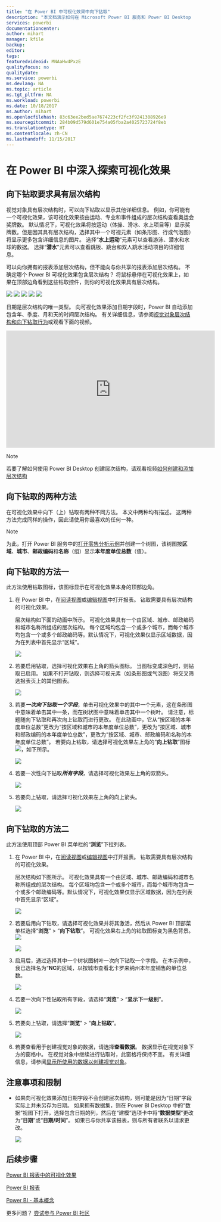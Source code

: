 ```yaml
---
title: "在 Power BI 中可视化效果中向下钻取"
description: "本文档演示如何在 Microsoft Power BI 服务和 Power BI Desktop 中的可视化效果中向下钻取。"
services: powerbi
documentationcenter: 
author: mihart
manager: kfile
backup: 
editor: 
tags: 
featuredvideoid: MNAaHw4PxzE
qualityfocus: no
qualitydate: 
ms.service: powerbi
ms.devlang: NA
ms.topic: article
ms.tgt_pltfrm: NA
ms.workload: powerbi
ms.date: 10/18/2017
ms.author: mihart
ms.openlocfilehash: 83c63ee2bed5ae7674223cf2fc3f9241308926e9
ms.sourcegitcommit: 284b09d579d601e754a05fba2a4025723724f8eb
ms.translationtype: HT
ms.contentlocale: zh-CN
ms.lasthandoff: 11/15/2017
---
```

# <a name="drill-down-in-a-visualization-in-power-bi"></a>在 Power BI 中深入探索可视化效果
## <a name="drill-down-requires-a-hierarchy"></a>向下钻取要求具有层次结构
视觉对象具有层次结构时，可以向下钻取以显示其他详细信息。 例如，你可能有一个可视化效果，该可视化效果按由运动、专业和事件组成的层次结构查看奥运会奖牌数。 默认情况下，可视化效果将按运动（体操、滑冰、水上项目等）显示奖牌数。但是因其具有层次结构，选择其中一个可视元素（如条形图、行或气泡图）将显示更多包含详细信息的图片。 选择“**水上运动**”元素可以查看游泳、潜水和水球的数据。  选择“**潜水**”元素可以查看跳板、跳台和双人跳水活动项目的详细信息。

可以向你拥有的报表添加层次结构，但不能向与你共享的报表添加层次结构。
不确定哪个 Power BI 可视化效果包含层次结构？  将鼠标悬停在可视化效果上，如果在顶部边角看到这些钻取控件，则你的可视化效果具有层次结构。

![](media/power-bi-visualization-drill-down/power-bi-drill-icon4.png)  ![](media/power-bi-visualization-drill-down/power-bi-drill-icon2.png)  ![](media/power-bi-visualization-drill-down/power-bi-drill-icon3.png)
![](media/power-bi-visualization-drill-down/power-bi-drill-icon5.png) ![](media/power-bi-visualization-drill-down/power-bi-drill-icon6.png)  

日期是层次结构的唯一类型。 向可视化效果添加日期字段时，Power BI 自动添加包含年、季度、月和天的时间层次结构。 有关详细信息，请参阅[视觉对象层次结构和向下钻取行为](guided-learning/visualizations.yml#step-18)或观看下面的视频。

  <iframe width="560" height="315" src="https://www.youtube.com/embed/MNAaHw4PxzE?list=PL1N57mwBHtN0JFoKSR0n-tBkUJHeMP2cP" frameborder="0" allowfullscreen></iframe>

> [!NOTE]
> 若要了解如何使用 Power BI Desktop 创建层次结构，请观看视频[如何创建和添加层次结构](https://youtu.be/q8WDUAiTGeU)
> 
> 

## <a name="two-methods-to-drill-down"></a>向下钻取的两种方法
在可视化效果中向下（上）钻取有两种不同方法。  本文中两种均有描述。 这两种方法完成同样的操作，因此请使用你最喜欢的任何一种。

> [!NOTE]
> 为此，打开 Power BI 服务中的[打开零售分析示例](sample-datasets.md)并创建一个树图，该树图按**区域**、**城市**、**邮政编码**和**名称**（组）显示**本年度单位总数**（值）。  
> 
> 

## <a name="method-1-for-drill-down"></a>向下钻取的方法一
此方法使用钻取图标，该图标显示在可视化效果本身的顶部边角。

1. 在 Power BI 中，在[阅读视图](service-report-open-in-reading-view.md)或[编辑视图](service-reading-view-and-editing-view.md)中打开报表。 钻取需要具有层次结构的可视化效果。 
   
   层次结构如下面的动画中所示。  可视化效果具有一个由区域、城市、邮政编码和城市名称所组成的层次结构。 每个区域均包含一个或多个城市，而每个城市均包含一个或多个邮政编码等。默认情况下，可视化效果仅显示区域数据，因为在列表中首先显示“区域”。
   
   ![](media/power-bi-visualization-drill-down/power-bi-hierarcy-list.png)
2. 若要启用钻取，选择可视化效果右上角的箭头图标。 当图标变成深色时，则钻取已启用。 如果不打开钻取，则选择可视元素（如条形图或气泡图）将交叉筛选报表页上的其他图表。    
   
   ![](media/power-bi-visualization-drill-down/power-bi-drill-icon.png)
3. 若要***一次向下钻取一个字段***，单击可视化效果中的其中一个元素，这在条形图中意味着单击其中一条，而在树状图中意味着单击其中一个树叶。 请注意，标题随向下钻取和再次向上钻取而进行更改。 在此动画中，它从“按区域的本年度单位总数”更改为“按区域和城市的本年度单位总数”，更改为“按区域、城市和邮政编码的本年度单位总数”，更改为“按区域、城市、邮政编码和名称的本年度单位总数”。 若要向上钻取，请选择可视化效果左上角的“**向上钻取**”图标 ![](media/power-bi-visualization-drill-down/power-bi-drill-icon5.png)，如下所示。
   
   ![](media/power-bi-visualization-drill-down/drill.gif)
4. 若要一次性向下钻取***所有字段***，请选择可视化效果左上角的双箭头。
   
   ![](media/power-bi-visualization-drill-down/pbi_drillall.png)
5. 若要向上钻取，请选择可视化效果左上角的向上箭头。
   
   ![](media/power-bi-visualization-drill-down/pbi_drillup2.png)

## <a name="method-2-for-drill-down"></a>向下钻取的方法二
此方法使用顶部 Power BI 菜单栏的“**浏览**”下拉列表。

1. 在 Power BI 中，在[阅读视图](service-report-open-in-reading-view.md)或[编辑视图](service-reading-view-and-editing-view.md)中打开报表。 钻取需要具有层次结构的可视化效果。 
   
   层次结构如下图所示。  可视化效果具有一个由区域、城市、邮政编码和城市名称所组成的层次结构。 每个区域均包含一个或多个城市，而每个城市均包含一个或多个邮政编码等。默认情况下，可视化效果仅显示区域数据，因为在列表中首先显示“区域”。
   
   ![](media/power-bi-visualization-drill-down/power-bi-hierarcy-list.png)
2. 若要启用向下钻取，请选择可视化效果并将其激活，然后从 Power BI 顶部菜单栏选择“**浏览**” > “**向下钻取**”。 可视化效果右上角的钻取图标变为黑色背景。 ![](media/power-bi-visualization-drill-down/power-bi-drill-icon2.png)  
   
   ![](media/power-bi-visualization-drill-down/power-bi-explore2.png)
3. 启用后，通过选择其中一个树状图树叶一次向下钻取一个字段。 在本示例中，我已选择名为“**NC**的区域，以按城市查看北卡罗来纳州本年度销售的单位总数。
   
   ![](media/power-bi-visualization-drill-down/power-bi-drilldown-1.png)
4. 若要一次向下性钻取所有字段，请选择“**浏览**” > “**显示下一级别**”。
   
   ![](media/power-bi-visualization-drill-down/power-bi-show-next-level.png)
5. 若要向上钻取，请选择“**浏览**” > “**向上钻取**”。
   
   ![](media/power-bi-visualization-drill-down/power-bi-drill-up2.png)
6. 若要查看用于创建视觉对象的数据，请选择**查看数据**。 数据显示在视觉对象下方的窗格中。 在视觉对象中继续进行钻取时，此窗格将保持不变。 有关详细信息，请参阅[显示所使用的数据以创建视觉对象](service-reports-show-data.md)。

## <a name="considerations-and-limitations"></a>注意事项和限制
* 如果向可视化效果添加日期字段不会创建层次结构，则可能是因为“日期”字段实际上并未另存为日期。 如果拥有数据集，则在 Power BI Desktop 中的“数据”视图下打开，选择包含日期的列，然后在“建模”选项卡中将“**数据类型**”更改为“**日期**”或“**日期/时间**”。 如果已与你共享该报表，则与所有者联系以请求更改。  
  
  ![](media/power-bi-visualization-drill-down/power-bi-change-data-type2.png)

## <a name="next-steps"></a>后续步骤
[Power BI 报表中的可视化效果](power-bi-report-visualizations.md)

[Power BI 报表](service-reports.md)

[Power BI - 基本概念](service-basic-concepts.md)

更多问题？ [尝试参与 Power BI 社区](http://community.powerbi.com/)

